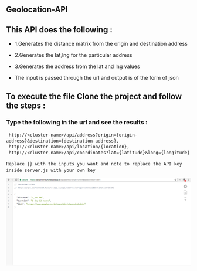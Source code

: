 ## Geolocation-API

## This API does the following :
* 1.Generates the distance matrix from the origin and destination address
* 2.Generates the lat,lng for the particular address
* 3.Generates the address from the lat and lng values

* The input is passed through the url and output is of the form of json

## To execute the file Clone the project and follow the steps :

### Type the following in the url and see the results :
     http://<cluster-name>/api/address?origin={origin-address}&destination={destination-address},
     http://<cluster-name>/api/location/{location},
     http://<cluster-name>/api/coordinates?lat={latitude}&long={longitude}
    
`Replace {} with the inputs you want and note to replace the API key inside server.js with your own key`

![Api](https://github.com/Ash-D23/Geocoding-T49/blob/master/readme-assets/api.png)
